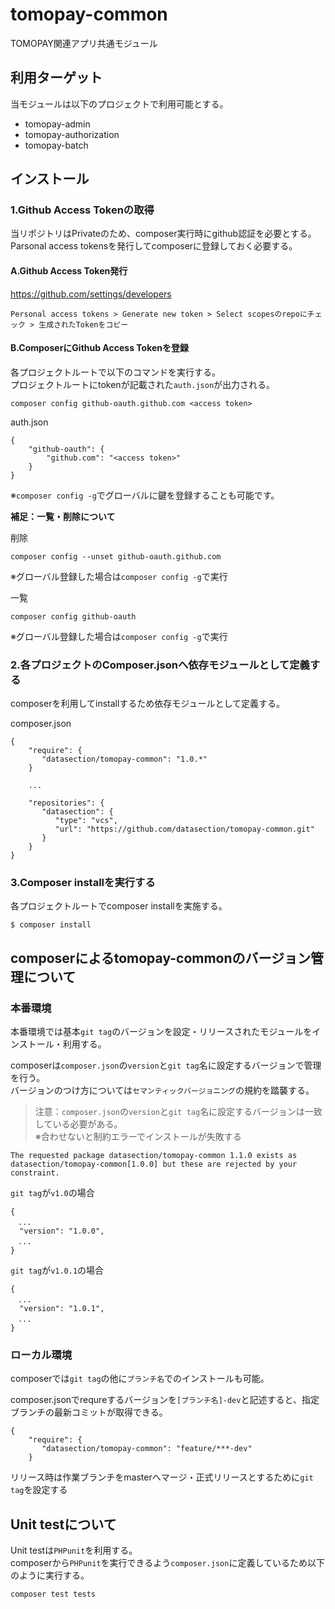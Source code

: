 # tomopay-common

TOMOPAY関連アプリ共通モジュール

## 利用ターゲット

当モジュールは以下のプロジェクトで利用可能とする。

- tomopay-admin
- tomopay-authorization
- tomopay-batch


## インストール

### 1.Github Access Tokenの取得

当リポジトリはPrivateのため、composer実行時にgithub認証を必要とする。  
Parsonal access tokensを発行してcomposerに登録しておく必要する。

#### A.Github Access Token発行

https://github.com/settings/developers

```
Personal access tokens > Generate new token > Select scopesのrepoにチェック > 生成されたTokenをコピー
```

#### B.ComposerにGithub Access Tokenを登録

各プロジェクトルートで以下のコマンドを実行する。  
プロジェクトルートにtokenが記載された`auth.json`が出力される。

```
composer config github-oauth.github.com <access token>
```

auth.json
```
{
    "github-oauth": {
        "github.com": "<access token>"
    }
}
```

※`composer config -g`でグローバルに鍵を登録することも可能です。


**補足：一覧・削除について**

削除
```
composer config --unset github-oauth.github.com
```
※グローバル登録した場合は`composer config -g`で実行

一覧
```
composer config github-oauth
```
※グローバル登録した場合は`composer config -g`で実行


### 2.各プロジェクトのComposer.jsonへ依存モジュールとして定義する

composerを利用してinstallするため依存モジュールとして定義する。

composer.json
```
{
    "require": {
       "datasection/tomopay-common": "1.0.*"
    }
    
    ...
    
    "repositories": {
       "datasection": {
          "type": "vcs",
          "url": "https://github.com/datasection/tomopay-common.git"
       }
    }   
}
```

### 3.Composer installを実行する

各プロジェクトルートでcomposer installを実施する。

```
$ composer install
```

## composerによるtomopay-commonのバージョン管理について

### 本番環境

本番環境では基本`git tag`のバージョンを設定・リリースされたモジュールをインストール・利用する。  

composerは`composer.json`の`version`と`git tag`名に設定するバージョンで管理を行う。  
バージョンのつけ方については`セマンティックバージョニング`の規約を踏襲する。

> 注意：`composer.json`の`version`と`git tag`名に設定するバージョンは一致している必要がある。  
> ※合わせないと制約エラーでインストールが失敗する
```
The requested package datasection/tomopay-common 1.1.0 exists as datasection/tomopay-common[1.0.0] but these are rejected by your constraint.
```


`git tag`が`v1.0`の場合
```
{
　...
  "version": "1.0.0",
　...
}
```

`git tag`が`v1.0.1`の場合
```
{
　...
  "version": "1.0.1",
　...
}
```



### ローカル環境

composerでは`git tag`の他に`ブランチ名`でのインストールも可能。

composer.jsonでrequreするバージョンを`[ブランチ名]-dev`と記述すると、指定ブランチの最新コミットが取得できる。

```
{
    "require": {
       "datasection/tomopay-common": "feature/***-dev"
    }
```

リリース時は作業ブランチをmasterへマージ・正式リリースとするために`git tag`を設定する


## Unit testについて

Unit testは`PHPunit`を利用する。  
composerから`PHPunit`を実行できるよう`composer.json`に定義しているため以下のように実行する。

```
composer test tests
```
